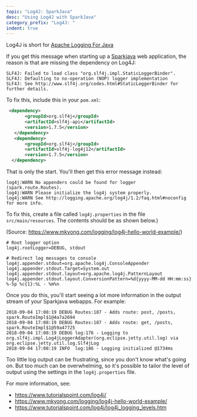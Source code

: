 ```yaml
---
topic: "Log4J: SparkJava"
desc: "Using Log4J with SparkJava"
category_prefix: "Log4J: "
indent: true
---
```


Log4J is short for  [Apache Logging For Java](https://logging.apache.org/log4j)

If you get this message when starting up a [Sparkjava](/topics/spark_java/) web application, the reason is that
are missing the dependency on Log4J:

```
SLF4J: Failed to load class "org.slf4j.impl.StaticLoggerBinder".
SLF4J: Defaulting to no-operation (NOP) logger implementation
SLF4J: See http://www.slf4j.org/codes.html#StaticLoggerBinder for further details.
```

To fix this, include this in your `pom.xml`:

```xml
 <dependency>
       <groupId>org.slf4j</groupId>
       <artifactId>slf4j-api</artifactId>
       <version>1.7.5</version>
   </dependency>
   <dependency>
       <groupId>org.slf4j</groupId>
       <artifactId>slf4j-log4j12</artifactId>
       <version>1.7.5</version>
  </dependency>       
```

That is only the start.  You'll then get this error message instead:

```
log4j:WARN No appenders could be found for logger (spark.route.Routes).
log4j:WARN Please initialize the log4j system properly.
log4j:WARN See http://logging.apache.org/log4j/1.2/faq.html#noconfig for more info.
```

To fix this, create a file called `log4j.properties` in the file `src/main/resources`.  The contents should be as shown below.)

(Source: <https://www.mkyong.com/logging/log4j-hello-world-example/>)

```
# Root logger option
log4j.rootLogger=DEBUG, stdout

# Redirect log messages to console
log4j.appender.stdout=org.apache.log4j.ConsoleAppender
log4j.appender.stdout.Target=System.out
log4j.appender.stdout.layout=org.apache.log4j.PatternLayout
log4j.appender.stdout.layout.ConversionPattern=%d{yyyy-MM-dd HH:mm:ss} %-5p %c{1}:%L - %m%n

```

Once you do this, you'll start seeing a lot more information in the output stream of your Sparkjava webapps.
For example:

```
2018-09-04 17:08:19 DEBUG Routes:187 - Adds route: post, /posts, spark.RouteImpl$1@4a7a2694
2018-09-04 17:08:19 DEBUG Routes:187 - Adds route: get, /posts, spark.RouteImpl$1@59a47725
2018-09-04 17:08:19 DEBUG log:176 - Logging to org.slf4j.impl.Log4jLoggerAdapter(org.eclipse.jetty.util.log) via org.eclipse.jetty.util.log.Slf4jLog
2018-09-04 17:08:19 INFO  log:186 - Logging initialized @1734ms
```

Too little log output can be frustrating, since you don't know what's going on.  But too much can be overwhelming, so it's possible to tailor the level of output using the settings in the `log4j.properties` file.


For more information, see:

* <https://www.tutorialspoint.com/log4j/>
* <https://www.mkyong.com/logging/log4j-hello-world-example/>
* <https://www.tutorialspoint.com/log4j/log4j_logging_levels.htm>
